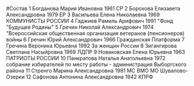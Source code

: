 #Состав
1 Богданова Мария Ивановна 1961 СР
2 Борохова Елизавета Александровна 1979 ЕР
3 Васильева Елена Николаевна 1969 КОММУНИСТЫ РОССИИ
4 Гаджиев Рамиль Арифович 1991 \"Фонд \"Будущее Родины\"
5 Гречин Николай Александрович 1974 \"Всероссийская общественная организация ветеранов (пенсионеров) войны
6 Гречин Юрий Александрович 1966 Гражданская Платформа
7 Гречина Вероника Юрьевна 1992 За женщин России
8 Зигангирова Светлана Насыйровна 1969 ЛДПР
9 Новаковская Елена Юрьевна 1963 ПАТРИОТЫ РОССИИ
10 Панкратова Наталья Анатольевна 1972 собрание избирателей по месту работы - администрация Выборгского района
11 Стренго Марина Александровна 1981 МС ВМО МО Шувалово-Озерки
12 Сафонова Антонина Александровна 1942 КПРФ
